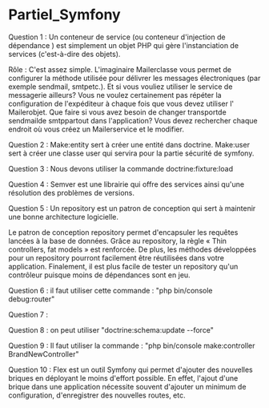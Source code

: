 # Partiel_Symfony

Question 1 : Un conteneur de service (ou conteneur d'injection de dépendance ) est simplement un objet PHP qui gère l'instanciation de services (c'est-à-dire des objets).

Rôle : C'est assez simple. L'imaginaire Mailerclasse vous permet de configurer la méthode utilisée pour délivrer les messages électroniques (par exemple sendmail, smtpetc.). Et si vous vouliez utiliser le service de messagerie ailleurs? Vous ne voulez certainement pas répéter la configuration de l'expéditeur à chaque fois que vous devez utiliser l' Mailerobjet. Que faire si vous avez besoin de changer transportde sendmailde smtppartout dans l'application? Vous devez rechercher chaque endroit où vous créez un Mailerservice et le modifier.

Question 2 : Make:entity sert à créer une entité dans doctrine. 
             Make:user sert à créer une classe user qui servira pour la partie sécurité de symfony.
             
Question 3 : Nous devons utiliser la commande doctrine:fixture:load

Question 4 : Semver est une librairie qui offre des services ainsi qu'une résolution des problèmes de versions.

Question 5 : Un repository est un patron de conception qui sert à maintenir une bonne architecture logicielle.

Le patron de conception repository permet d'encapsuler les requêtes lancées à la base de données. Grâce au repository, la règle « Thin controllers, fat models » est renforcée. De plus, les méthodes développées pour un repository pourront facilement être réutilisées dans votre application. Finalement, il est plus facile de tester un repository qu'un contrôleur puisque moins de dépendances sont en jeu.

Question 6 : il faut utiliser cette commande :  "php bin/console debug:router"

Question 7 : 

Question 8 : on peut utiliser "doctrine:schema:update --force"

Question 9 : Il faut utiliser la commande :  "php bin/console make:controller BrandNewController"

Question 10 : Flex est un outil Symfony qui permet d'ajouter des nouvelles briques en déployant le moins d'effort possible. En effet, l'ajout d'une brique dans une application nécessite souvent d'ajouter un minimum de configuration, d'enregistrer des nouvelles routes, etc. 


